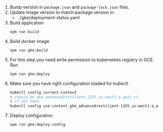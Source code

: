 1.  Bump version in `package.json` and `package-lock.json` files.
2.  Update image version to match package version in:
    -   ../gke/deployment-status.yaml
3.  Build application
    ```sh
    npm run build
    ```
4.  Build docker image
    ```sh
    npm run gke:build
    ```
5.  For this step you need write permission to kuberneties registry in GCE. Run
    ```sh
    npm run gke:deploy
    ```
6.  Make sure you have right configuration loaded for kubectl
    ```sh
    kubectl config current-context
    # should be gke_advancedrestclient-1155_us-west1-a_apic-ci
    # if not then:
    kubectl config use-context gke_advancedrestclient-1155_us-west1-a_apic-ci
    ```
7.  Deploy configuration
    ```sh
    npm run gke:deploy-config
    ```
